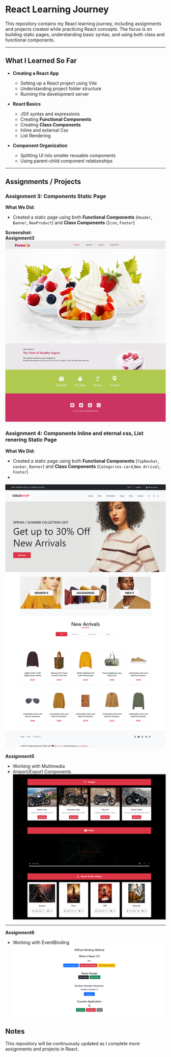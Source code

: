 # React Learning Journey

This repository contains my React learning journey, including assignments and projects created while practicing React concepts. The focus is on building static pages, understanding basic syntax, and using both class and functional components.

---

## What I Learned So Far

- **Creating a React App**
  - Setting up a React project using Vite
  - Understanding project folder structure
  - Running the development server

- **React Basics**
  - JSX syntax and expressions
  - Creating **Functional Components**
  - Creating **Class Components**
  - Inline and external Css
  - List Rendering

- **Component Organization**
  - Splitting UI into smaller reusable components
  - Using parent-child component relationships

---

## Assignments / Projects

### Assignment 3: Components Static Page

**What We Did:**  
- Created a static page using both **Functional Components** (`Header`, `Banner`, `NewProduct`) and **Class Components** (`Icon`, `Footer`)  


**Screenshot:**  
**Assignment3**
![App Screenshot](ScreenShots/Assignment3(Componets).png)

### Assignment 4: Components Inline and eternal css, List renering  Static Page

**What We Did:**  
- Created a static page using both **Functional Components** (`TopNavbar`, `navbar`, `Banner`) and **Class Components** (`Categories-card`,`New Arrival`, `Footer`)
- 
![App Screenshot](ScreenShots/Assignment4.png)

**Assignment5**
- Working with Multimedia
- iImport/Export Components
![App Screenshot](ScreenShots/assignment5.png)
---

**Assignment6**
- Working with EventBinding 
![App Screenshot](ScreenShots/Assinment6(EventBinding).png)

## Notes

This repository will be continuously updated as I complete more assignments and projects in React.
